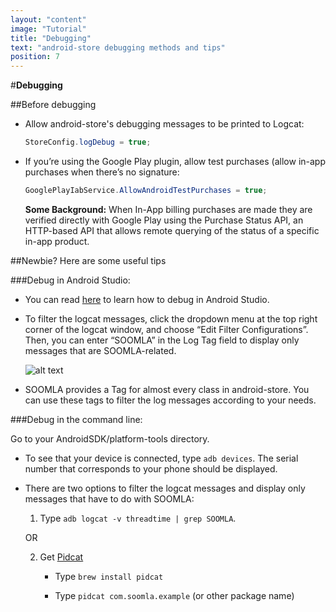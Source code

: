 ```yaml
---
layout: "content"
image: "Tutorial"
title: "Debugging"
text: "android-store debugging methods and tips"
position: 7
---
```


#**Debugging**

##Before debugging

 - Allow android-store's debugging messages to be printed to Logcat:

    ``` java
    StoreConfig.logDebug = true;
    ```

 - If you’re using the Google Play plugin, allow test purchases (allow in-app purchases when there’s no signature:

    ``` java
    GooglePlayIabService.AllowAndroidTestPurchases = true;
    ```

    **Some Background:**
   When In-App billing purchases are made they are verified directly with Google Play using the Purchase Status API, an HTTP-based API that allows remote querying of the status of a specific in-app product.

##Newbie? Here are some useful tips

###Debug in Android Studio:

- You can read [here](https://developer.android.com/sdk/installing/studio-debug.html) to learn how to debug in Android Studio.

- To filter the logcat messages, click the dropdown menu at the top right corner of the logcat window, and choose “Edit Filter Configurations”. Then, you can enter “SOOMLA” in the Log Tag field to display only messages that are SOOMLA-related.

    ![alt text](/img/tutorial_img/debugging/logcatFilter.png "Debugging")

- SOOMLA provides a Tag for almost every class in android-store. You can use these tags to filter the log messages according to your needs.

###Debug in the command line:

Go to your AndroidSDK/platform-tools directory.

- To see that your device is connected, type `adb devices`. The serial number that corresponds to your phone should be displayed.

- There are two options to filter the logcat messages and display only messages that have to do with SOOMLA:


   1. Type `adb logcat -v threadtime | grep SOOMLA`.

    OR

   2. Get [Pidcat](https://github.com/JakeWharton/pidcat)

       - Type `brew install pidcat`

       - Type `pidcat com.soomla.example` (or other package name)
